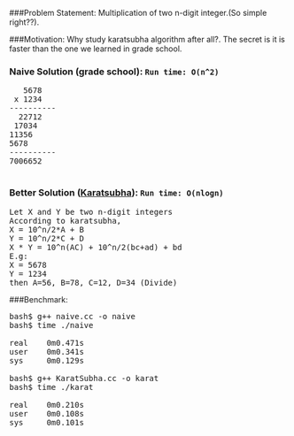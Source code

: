 ###Problem Statement:
Multiplication of two n-digit integer.(So simple right??).

###Motivation:
Why study karatsubha algorithm after all?. The secret is it is faster than the one we learned in grade school.

### Naive Solution (grade school): `Run time: O(n^2)`

<pre>
   5678
 x 1234
----------
  22712
 17034
11356
5678
----------
7006652

</pre>

### Better Solution ([Karatsubha](http://en.wikipedia.org/wiki/Karatsuba_algorithm)): `Run time: O(nlogn)`

<pre>
Let X and Y be two n-digit integers
According to karatsubha,
X = 10^n/2*A + B
Y = 10^n/2*C + D
X * Y = 10^n(AC) + 10^n/2(bc+ad) + bd
E.g:
X = 5678
Y = 1234
then A=56, B=78, C=12, D=34 (Divide)
</pre>

###Benchmark:
<pre>
bash$ g++ naive.cc -o naive
bash$ time ./naive

real    0m0.471s
user    0m0.341s
sys     0m0.129s

bash$ g++ KaratSubha.cc -o karat
bash$ time ./karat

real    0m0.210s
user    0m0.108s
sys     0m0.101s
</pre>
